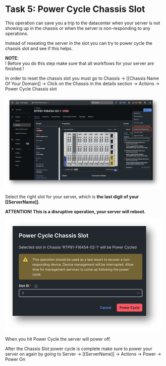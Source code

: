# Task 5: Power Cycle Chassis Slot

This operation can save you a trip to the datacenter when your server is not showing up in the chassis or when the server is non-responding to any operations.

Instead of reseating the server in the slot you can try to power cycle the chassis slot and see if this helps.

**NOTE**:  
! Before you do this step make sure that all workflows for your server are finished !

In order to reset the chassis slot you must go to 
Chassis -> [[Chassis Name Of Your Domain]] -> Click on the Chassis in the details section -> Actions -> Power Cycle Chassis slot

![Power Cycle Slot 1](./PowerCycleSlot1.png "Power Cycle Slot 1")

Select the right slot for your server, which is **the last digit of your [[ServerName]]**.

**ATTENTION! This is a disruptive operation, your server will reboot.**

![Power Cycle Slot 2](./PowerCycleSlot2.png "Power Cycle Slot 2")

When you hit Power Cycle the server will power off.

After the Chassis Slot power cycle is complete make sure to power your server on again by going to Server -> [[ServerName]] -> Actions -> Power -> Power On